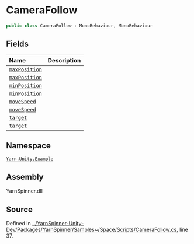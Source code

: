 # CameraFollow

```csharp
public class CameraFollow : MonoBehaviour, MonoBehaviour
```

## Fields

| Name | Description |
| :--- | :--- |
| [`maxPosition`]() |  |
| [`maxPosition`]() |  |
| [`minPosition`]() |  |
| [`minPosition`]() |  |
| [`moveSpeed`]() |  |
| [`moveSpeed`]() |  |
| [`target`]() |  |
| [`target`]() |  |

## Namespace

[`Yarn.Unity.Example`](../)

## Assembly

YarnSpinner.dll

## Source

Defined in [../YarnSpinner-Unity-Dev/Packages/YarnSpinner/Samples~/Space/Scripts/CameraFollow.cs](https://github.com/YarnSpinnerTool/YarnSpinner-Unity//blob/develop/Samples~/Space/Scripts/CameraFollow.cs#L37), line 37.

